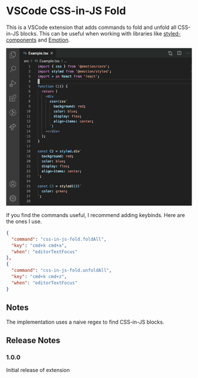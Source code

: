# VSCode CSS-in-JS Fold

This is a VSCode extension that adds commands to fold and unfold all CSS-in-JS blocks. This can be useful when working with libraries like [styled-components](https://styled-components.com/) and [Emotion](https://emotion.sh/).

![Example recording](example.gif)

If you find the commands useful, I recommend adding keybinds. Here are the ones I use.

```json
{
  "command": "css-in-js-fold.foldAll",
  "key": "cmd+k cmd+a",
  "when": "editorTextFocus"
},
{
  "command": "css-in-js-fold.unfoldAll",
  "key": "cmd+k cmd+z",
  "when": "editorTextFocus"
}
```

## Notes

The implementation uses a naive regex to find CSS-in-JS blocks.

## Release Notes

### 1.0.0

Initial release of extension
